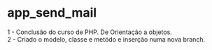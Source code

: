 # app_send_mail
1 -  Conclusão do curso de PHP. De Orientação a objetos.<br>
2 -  Criado o modelo, classe e metódo e inserção numa nova branch.


